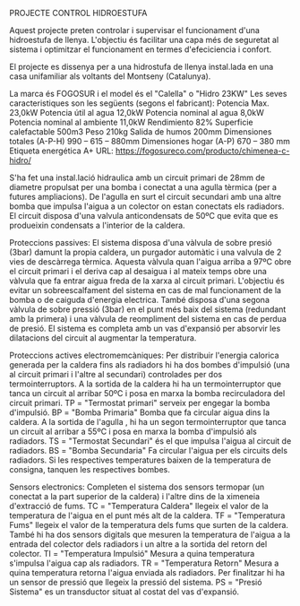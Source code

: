 PROJECTE CONTROL HIDROESTUFA

Aquest projecte preten controlar i supervisar el funcionament d'una hidroestufa de llenya.
L'objectiu és facilitar una capa més de seguretat al sistema i optimitzar el funcionament en termes d'efeciciencia i confort.

El projecte es dissenya per a una hidrostufa de llenya instal.lada en una casa unifamiliar als voltants del Montseny (Catalunya).

La marca és FOGOSUR i el model és el "Calella" o "Hidro 23KW"
Les seves caracteristiques son les següents (segons el fabricant):
Potencia Max.	23,0kW
Potencia útil al agua	12,0kW
Potencia nominal al agua	8,0kW
Potencia nominal al ambiente	11,0kW
Rendimiento	82%
Superficie calefactable	500m3
Peso	210kg
Salida de humos	200mm
Dimensiones totales (A-P-H)	990 – 615 – 880mm
Dimensiones hogar (A-P)	670 – 380 mm
Etiqueta energética	A+
URL: https://fogosureco.com/producto/chimenea-c-hidro/

S'ha fet una instal.lació hidraulica amb un circuit primari de 28mm de diametre propulsat per una bomba i conectat a una agulla tèrmica (per a futures ampliacions). 
De l'agulla en surt el circuit secundari amb una altre bomba que impulsa l'aigua a un colector on estan conectats els radiadors.
El circuit disposa d'una valvula anticondensats de 50ºC que evita que es produeixin condensats a l'interior de la caldera.

Proteccions passives:
El sistema disposa d'una vàlvula de sobre presió (3bar) damunt la propia caldera, un purgador automàtic i una valvula de 2 vies de descàrrega tèrmica. 
Aquesta vàlvula quan l'aigua arriba a 97ºC obre el circuit primari i el deriva cap al desaigua i al mateix temps obre una vàlvula que fa entrar aigua freda de la xarxa al circuit primari.
L'objectiu és evitar un sobreescalfament del sistema en cas de mal funcionament de la bomba o de caiguda d'energia electrica.
També disposa d'una segona vàlvula de sobre pressió (3bar) en el punt més baix del sistema (redundant amb la primera) i una vàlvula de reompliment del sistema en cas de perdua de presió. 
El sistema es completa amb un vas d'expansió per absorvir les dilatacions del circuit al augmentar la temperatura.

Proteccions actives electromemcàniques:
Per distribuir l'energia calorica generada per la caldera fins als radiadors hi ha dos bombes d'impulsió (una al circuit primari i l'altre al secundari) controlades per dos termointerruptors.
A la sortida de la caldera hi ha un termointerruptor que tanca un circuit al arribar 50ºC i posa en marxa la bomba recirculadora del circuit primari.
TP = "Termostat primari" serveix per engegar la bomba d'impulsió.
BP = "Bomba Primaria" Bomba que fa circular aigua dins la caldera.
A la sortida de l'agulla , hi ha un segon termointerruptor que tanca un circuit al arribar a 55ºC i posa en marxa la bomba d'impulsió als radiadors.
TS = "Termostat Secundari" és el que impulsa l'aigua al circuit de radiadors.
BS = "Bomba Secundaria" Fa circular l'aigua per els circuits dels radiadors.
Si les respectives temperatures baixen de la temperatura de consigna, tanquen les respectives bombes. 

Sensors electronics:
Completen el sistema dos sensors termopar (un conectat a la part superior de la caldera) i l'altre dins de la ximeneia d'extracció de fums.
TC = "Temperatura Caldera" llegeix el valor de la temperatura de l'aigua en el punt més alt de la caldera.
TF = "Temperatura Fums" llegeix el valor de la temperatura dels fums que surten de la caldera.
També hi ha dos sensors digitals que mesuren la temperatura de l'aigua a la entrada del colector dels radiadors i un altre a la sortida del retorn del colector.
TI = "Temperatura Impulsió" Mesura a quina temperatura s'impulsa l'aigua cap als radiadors.
TR = "Temperatura Retorn" Mesura a quina temperatura retorna l'aigua enviada als radiadors.
Per finalitzar hi ha un sensor de pressió que llegeix la pressió del sistema.
PS = "Presió Sistema" es un transductor situat al costat del vas d'expansió.



